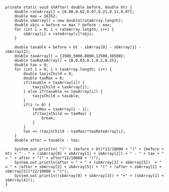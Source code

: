     private static void shAfter( double before, double bt) {
        double rateArray[] = {0.08,0.02,0.07,0.21,0.11,0.07};
        double max = 16352;
        double sbArray[] = new double[rateArray.length];
        double sbjs = before <= max ? before : max;
        for (int i = 0; i < rateArray.length; i++) {
            sbArray[i] = rateArray[i]*sbjs;
        }
        
        double taxable = before + bt - sbArray[0] - sbArray[1] - sbArray[2];
        double taxArray[] = {3500,5000,8000,12500,38500};
        double taxRateArray[] = {0,0.03,0.1,0.2,0.25};
        double tax = 0;
        for (int i = 0; i < taxArray.length; i++) {
            double taxjsChild = 0;
            double taxMax = 0;
            if(taxable > taxArray[i]) {
                taxjsChild = taxArray[i];
            } else if(taxable <= taxArray[i]) {
                taxjsChild = taxable;
            }
            if(i != 0) {
                taxMax = taxArray[i - 1];
                if(taxjsChild <= taxMax) {
                    break;
                }
            }
            tax += (taxjsChild - taxMax)*taxRateArray[i];
        }
        double after = taxable - tax;
        
        System.out.println( "(" + (before + bt)*12/10000 + ")" + (before + bt) + " - " + (sbArray[0] + sbArray[1] + sbArray[2]) + " - " + tax + " = " + after + "(" + after*12/10000 + ")");
        System.out.println(after + " + " + (sbArray[2] + sbArray[5])  + " = " + (after + sbArray[2] + sbArray[5]) + "(" + (after + sbArray[2] + sbArray[5])*12/10000 + ")");
        System.out.println((sbArray[0] + sbArray[3]) + "+" + (sbArray[1] + sbArray[4]));
    }